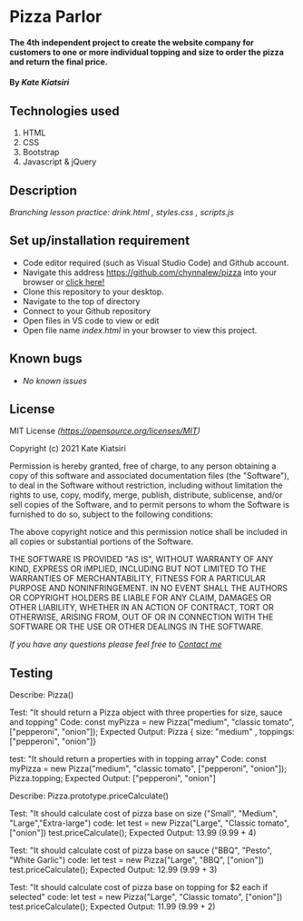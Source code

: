 # Pizza Parlor
#### The 4th independent project to create the website company for customers to one or more individual topping and size to order the pizza and return the final price.

#### By _Kate Kiatsiri_

## Technologies used
  1. HTML
  2. CSS
  3. Bootstrap
  4. Javascript & jQuery

## Description
_Branching lesson practice: drink.html , styles.css , scripts.js_

## Set up/installation requirement
* Code editor required (such as Visual Studio Code) and Github account.
* Navigate this address https://github.com/chynnalew/pizza into your browser or 
<a href="https://github.com/chynnalew/pizza"> click here! </a>
* Clone this repository to your desktop.
* Navigate to the top of directory
* Connect to your Github repository
* Open files in VS code to view or edit
* Open file name _index.html_ in your browser to view this project.


## Known bugs
* _No known issues_

## License
MIT License _(https://opensource.org/licenses/MIT)_

Copyright (c) 2021 Kate Kiatsiri

Permission is hereby granted, free of charge, to any person obtaining a copy
of this software and associated documentation files (the "Software"), to deal
in the Software without restriction, including without limitation the rights
to use, copy, modify, merge, publish, distribute, sublicense, and/or sell
copies of the Software, and to permit persons to whom the Software is
furnished to do so, subject to the following conditions:

The above copyright notice and this permission notice shall be included in all
copies or substantial portions of the Software.

THE SOFTWARE IS PROVIDED "AS IS", WITHOUT WARRANTY OF ANY KIND, EXPRESS OR
IMPLIED, INCLUDING BUT NOT LIMITED TO THE WARRANTIES OF MERCHANTABILITY,
FITNESS FOR A PARTICULAR PURPOSE AND NONINFRINGEMENT. IN NO EVENT SHALL THE
AUTHORS OR COPYRIGHT HOLDERS BE LIABLE FOR ANY CLAIM, DAMAGES OR OTHER
LIABILITY, WHETHER IN AN ACTION OF CONTRACT, TORT OR OTHERWISE, ARISING FROM,
OUT OF OR IN CONNECTION WITH THE SOFTWARE OR THE USE OR OTHER DEALINGS IN THE
SOFTWARE.

_If you have any questions please feel free to [Contact me](mailto:keidsiri@gmail.com)_

## Testing

Describe: Pizza() 

Test: "It should return a Pizza object with three properties for size, sauce and topping"
Code: const myPizza = new Pizza("medium", "classic tomato", ["pepperoni", "onion"]);
Expected Output:  Pizza { size: "medium" , toppings: ["pepperoni", "onion"]}


test: "It should return a properties with in topping array"
Code: const myPizza = new Pizza("medium", "classic tomato", ["pepperoni", "onion"]);
Pizza.topping; 
Expected Output: ["pepperoni", "onion"]

Describe: Pizza.prototype.priceCalculate()

Test: "It should calculate cost of pizza base on size ("Small", "Medium", "Large","Extra-large")
code: let test = new Pizza("Large", "Classic tomato", ["onion"])
test.priceCalculate();
Expected Output: 13.99 (9.99 + 4)

Test: "It should calculate cost of pizza base on sauce ("BBQ", "Pesto", "White Garlic")
code: let test = new Pizza("Large", "BBQ", ["onion"])
test.priceCalculate();
Expected Output: 12.99 (9.99 + 3)

Test: "It should calculate cost of pizza base on topping for $2 each if selected"
code: let test = new Pizza("Large", "Classic tomato", ["onion"])
test.priceCalculate();
Expected Output: 11.99 (9.99 + 2)





